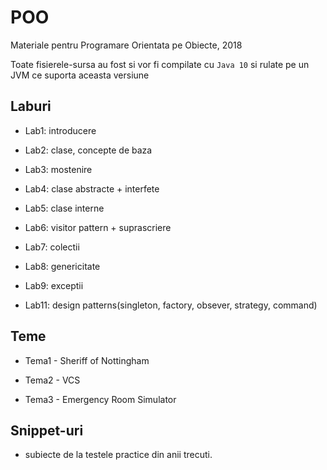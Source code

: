 # POO

Materiale pentru Programare Orientata pe Obiecte, 2018

Toate fisierele-sursa au fost si vor fi compilate cu `Java 10` si rulate pe un JVM ce suporta aceasta versiune

## Laburi

- Lab1: introducere

- Lab2: clase, concepte de baza

- Lab3: mostenire

- Lab4: clase abstracte + interfete

- Lab5: clase interne

- Lab6: visitor pattern + suprascriere

- Lab7: colectii

- Lab8: genericitate

- Lab9: exceptii

- Lab11: design patterns(singleton, factory, obsever, strategy, command)

## Teme

- Tema1 - Sheriff of Nottingham

- Tema2 - VCS

- Tema3 - Emergency Room Simulator

## Snippet-uri

- subiecte de la testele practice din anii trecuti.
